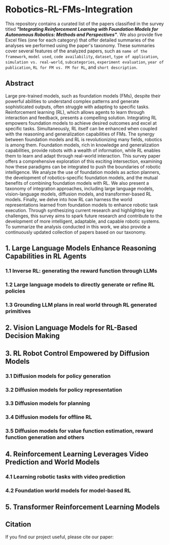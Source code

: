 # Robotics-RL-FMs-Integration
This repository contains a curated list of the papers classified in the survey titled ***"Integrating Reinforcement Learning with Foundation Models for Autonomous Robotics: Methods and Perspectives"***. We also provide five Excel files (one for each category) that offer detailed summaries of the analyses we performed using the paper's taxonomy. These summaries cover several features of the analyzed papers, such as `name of the framework`, `model used`, `code availability`, `dataset`, `type of application`, `simulation vs. real-world`, `subcategories`, `experiment evaluation`, `year of publication`, `RL for FM vs. FM for RL`, and `short description`.
## Abstract
Large pre-trained models, such as foundation models (FMs), despite their powerful abilities to understand complex patterns and generate sophisticated outputs, often struggle with adapting to specific tasks. Reinforcement learning (RL), which allows agents to learn through interaction and feedback, presents a compelling solution. Integrating RL empowers foundation models to achieve desired outcomes and excel at specific tasks. Simultaneously, RL itself can be enhanced when coupled with the reasoning and generalization capabilities of FMs. The synergy between foundation models and RL is revolutionizing many fields, robotics is among them. Foundation models, rich in knowledge and generalization capabilities, provide robots with a wealth of information, while RL enables them to learn and adapt through real-world interaction. This survey paper offers a comprehensive exploration of this exciting intersection, examining how these paradigms can be integrated to push the boundaries of robotic intelligence. We analyze the use of foundation models as action planners, the development of robotics-specific foundation models, and the mutual benefits of combining foundation models with RL. We also present a taxonomy of integration approaches, including large language models, vision-language models, diffusion models, and transformer-based RL models. Finally, we delve into how RL can harness the world representations learned from foundation models to enhance robotic task execution. Through synthesizing current research and highlighting key challenges, this survey aims to spark future research and contribute to the development of more intelligent, adaptable, and capable robotic systems. To summarize the analysis conducted in this work, we also provide a continuously updated collection of papers based on our taxonomy.
## 1. Large Language Models Enhance Reasoning Capabilities in RL Agents
 ### 1.1 Inverse RL: generating the reward function through LLMs
 ### 1.2 Large language models to directly generate or refine RL policies
 ### 1.3 Grounding LLM plans in real world through RL generated primitives
## 2. Vision Language Models for RL-Based Decision Making
## 3. RL Robot Control Empowered by Diffusion Models
 ### 3.1 Diffusion models for policy generation
 ### 3.2 Diffusion models for policy representation
 ### 3.3 Diffusion models for planning
 ### 3.4 Diffusion models for offline RL
 ### 3.5 Diffusion models for value function estimation, reward function generation and others
## 4. Reinforcement Learning Leverages Video Prediction and World Models
 ### 4.1 Learning robotic tasks with video prediction
 ### 4.2 Foundation world models for model-based RL
## 5. Transformer Reinforcement Learning Models

## Citation

If you find our project useful, please cite our paper:

```

```
